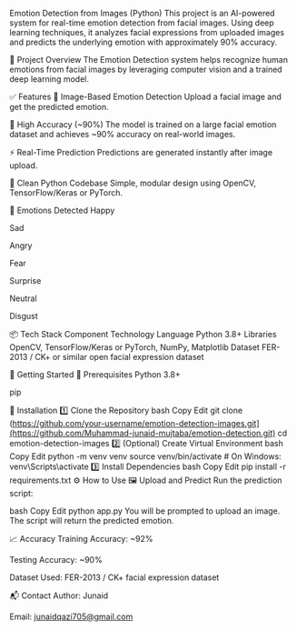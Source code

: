 Emotion Detection from Images (Python)
This project is an AI-powered system for real-time emotion detection from facial images. Using deep learning techniques, it analyzes facial expressions from uploaded images and predicts the underlying emotion with approximately 90% accuracy.

🎯 Project Overview
The Emotion Detection system helps recognize human emotions from facial images by leveraging computer vision and a trained deep learning model.

✅ Features
📸 Image-Based Emotion Detection
Upload a facial image and get the predicted emotion.

🧠 High Accuracy (~90%)
The model is trained on a large facial emotion dataset and achieves ~90% accuracy on real-world images.

⚡ Real-Time Prediction
Predictions are generated instantly after image upload.

🧾 Clean Python Codebase
Simple, modular design using OpenCV, TensorFlow/Keras or PyTorch.

🧠 Emotions Detected
Happy

Sad

Angry

Fear

Surprise

Neutral

Disgust

📦 Tech Stack
Component	Technology
Language	Python 3.8+
Libraries	OpenCV, TensorFlow/Keras or PyTorch, NumPy, Matplotlib
Dataset	FER-2013 / CK+ or similar open facial expression dataset

🚀 Getting Started
🔧 Prerequisites
Python 3.8+

pip

🔨 Installation
1️⃣ Clone the Repository
bash
Copy
Edit
git clone (https://github.com/your-username/emotion-detection-images.git](https://github.com/Muhammad-junaid-mujtaba/emotion-detection.git)
cd emotion-detection-images
2️⃣ (Optional) Create Virtual Environment
bash
Copy
Edit
python -m venv venv
source venv/bin/activate  # On Windows: venv\Scripts\activate
3️⃣ Install Dependencies
bash
Copy
Edit
pip install -r requirements.txt
⚙️ How to Use
🖼️ Upload and Predict
Run the prediction script:

bash
Copy
Edit
python app.py
You will be prompted to upload an image. The script will return the predicted emotion.



📈 Accuracy
Training Accuracy: ~92%

Testing Accuracy: ~90%

Dataset Used: FER-2013 / CK+ facial expression dataset

📬 Contact
Author: Junaid

Email: junaidqazi705@gmail.com
